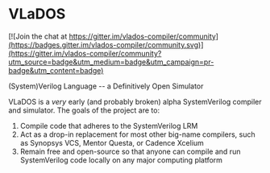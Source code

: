 # VLaDOS

[![Join the chat at https://gitter.im/vlados-compiler/community](https://badges.gitter.im/vlados-compiler/community.svg)](https://gitter.im/vlados-compiler/community?utm_source=badge&utm_medium=badge&utm_campaign=pr-badge&utm_content=badge)

(System)Verilog Language -- a Definitively Open Simulator

VLaDOS is a *very* early (and probably broken) alpha SystemVerilog compiler and 
simulator. The goals of the project are to:
1. Compile code that adheres to the SystemVerilog LRM
2. Act as a drop-in replacement for most other big-name compilers, such as 
   Synopsys VCS, Mentor Questa, or Cadence Xcelium
3. Remain free and open-source so that anyone can compile and run SystemVerilog 
   code locally on any major computing platform
